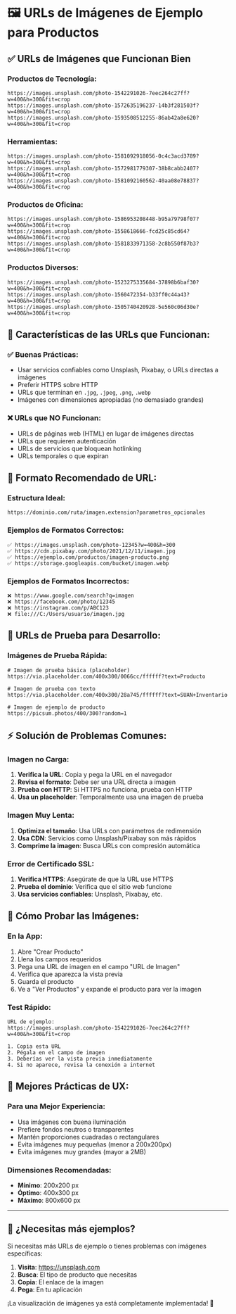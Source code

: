 # 🖼️ URLs de Imágenes de Ejemplo para Productos

## ✅ **URLs de Imágenes que Funcionan Bien**

### **Productos de Tecnología:**
```
https://images.unsplash.com/photo-1542291026-7eec264c27ff?w=400&h=300&fit=crop
https://images.unsplash.com/photo-1572635196237-14b3f281503f?w=400&h=300&fit=crop
https://images.unsplash.com/photo-1593508512255-86ab42a8e620?w=400&h=300&fit=crop
```

### **Herramientas:**
```
https://images.unsplash.com/photo-1581092918056-0c4c3acd3789?w=400&h=300&fit=crop
https://images.unsplash.com/photo-1572981779307-38b8cabb2407?w=400&h=300&fit=crop
https://images.unsplash.com/photo-1581092160562-40aa08e78837?w=400&h=300&fit=crop
```

### **Productos de Oficina:**
```
https://images.unsplash.com/photo-1586953208448-b95a79798f07?w=400&h=300&fit=crop
https://images.unsplash.com/photo-1558618666-fcd25c85cd64?w=400&h=300&fit=crop
https://images.unsplash.com/photo-1581833971358-2c8b550f87b3?w=400&h=300&fit=crop
```

### **Productos Diversos:**
```
https://images.unsplash.com/photo-1523275335684-37898b6baf30?w=400&h=300&fit=crop
https://images.unsplash.com/photo-1560472354-b33ff0c44a43?w=400&h=300&fit=crop
https://images.unsplash.com/photo-1505740420928-5e560c06d30e?w=400&h=300&fit=crop
```

## 🔧 **Características de las URLs que Funcionan:**

### **✅ Buenas Prácticas:**
- Usar servicios confiables como Unsplash, Pixabay, o URLs directas a imágenes
- Preferir HTTPS sobre HTTP
- URLs que terminan en `.jpg`, `.jpeg`, `.png`, `.webp`
- Imágenes con dimensiones apropiadas (no demasiado grandes)

### **❌ URLs que NO Funcionan:**
- URLs de páginas web (HTML) en lugar de imágenes directas
- URLs que requieren autenticación
- URLs de servicios que bloquean hotlinking
- URLs temporales o que expiran

## 🎯 **Formato Recomendado de URL:**

### **Estructura Ideal:**
```
https://dominio.com/ruta/imagen.extension?parametros_opcionales
```

### **Ejemplos de Formatos Correctos:**
```
✅ https://images.unsplash.com/photo-12345?w=400&h=300
✅ https://cdn.pixabay.com/photo/2021/12/11/imagen.jpg
✅ https://ejemplo.com/productos/imagen-producto.png
✅ https://storage.googleapis.com/bucket/imagen.webp
```

### **Ejemplos de Formatos Incorrectos:**
```
❌ https://www.google.com/search?q=imagen
❌ https://facebook.com/photo/12345
❌ https://instagram.com/p/ABC123
❌ file:///C:/Users/usuario/imagen.jpg
```

## 🧪 **URLs de Prueba para Desarrollo:**

### **Imágenes de Prueba Rápida:**
```
# Imagen de prueba básica (placeholder)
https://via.placeholder.com/400x300/0066cc/ffffff?text=Producto

# Imagen de prueba con texto
https://via.placeholder.com/400x300/28a745/ffffff?text=SUAN+Inventario

# Imagen de ejemplo de producto
https://picsum.photos/400/300?random=1
```

## ⚡ **Solución de Problemas Comunes:**

### **Imagen no Carga:**
1. **Verifica la URL**: Copia y pega la URL en el navegador
2. **Revisa el formato**: Debe ser una URL directa a imagen
3. **Prueba con HTTP**: Si HTTPS no funciona, prueba con HTTP
4. **Usa un placeholder**: Temporalmente usa una imagen de prueba

### **Imagen Muy Lenta:**
1. **Optimiza el tamaño**: Usa URLs con parámetros de redimensión
2. **Usa CDN**: Servicios como Unsplash/Pixabay son más rápidos
3. **Comprime la imagen**: Busca URLs con compresión automática

### **Error de Certificado SSL:**
1. **Verifica HTTPS**: Asegúrate de que la URL use HTTPS
2. **Prueba el dominio**: Verifica que el sitio web funcione
3. **Usa servicios confiables**: Unsplash, Pixabay, etc.

## 📱 **Cómo Probar las Imágenes:**

### **En la App:**
1. Abre "Crear Producto"
2. Llena los campos requeridos
3. Pega una URL de imagen en el campo "URL de Imagen"
4. Verifica que aparezca la vista previa
5. Guarda el producto
6. Ve a "Ver Productos" y expande el producto para ver la imagen

### **Test Rápido:**
```
URL de ejemplo:
https://images.unsplash.com/photo-1542291026-7eec264c27ff?w=400&h=300&fit=crop

1. Copia esta URL
2. Pégala en el campo de imagen
3. Deberías ver la vista previa inmediatamente
4. Si no aparece, revisa la conexión a internet
```

## 🎨 **Mejores Prácticas de UX:**

### **Para una Mejor Experiencia:**
- Usa imágenes con buena iluminación
- Prefiere fondos neutros o transparentes
- Mantén proporciones cuadradas o rectangulares
- Evita imágenes muy pequeñas (menor a 200x200px)
- Evita imágenes muy grandes (mayor a 2MB)

### **Dimensiones Recomendadas:**
- **Mínimo**: 200x200 px
- **Óptimo**: 400x300 px
- **Máximo**: 800x600 px

---

## 🚀 **¿Necesitas más ejemplos?**

Si necesitas más URLs de ejemplo o tienes problemas con imágenes específicas:

1. **Visita**: https://unsplash.com
2. **Busca**: El tipo de producto que necesitas
3. **Copia**: El enlace de la imagen
4. **Pega**: En tu aplicación

¡La visualización de imágenes ya está completamente implementada! 🎉
